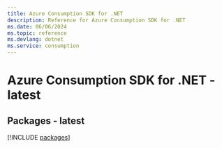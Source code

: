 ```yaml
---
title: Azure Consumption SDK for .NET
description: Reference for Azure Consumption SDK for .NET
ms.date: 06/06/2024
ms.topic: reference
ms.devlang: dotnet
ms.service: consumption
---
```

# Azure Consumption SDK for .NET - latest
## Packages - latest
[!INCLUDE [packages](consumption-index.md)]